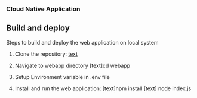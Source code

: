 ### Cloud Native Application

## Build and deploy
Steps to build and deploy the web application on local system

1. Clone the repository:
    [text](https://github.com/CSYE-6225-Cloud-Computing-Yashvardhan/webapp.git)

2. Navigate to webapp directory
    [text]cd webapp 

3. Setup Environment variable in .env file

4. Install and run the web application:
    [text]npm install
    [text] node index.js
